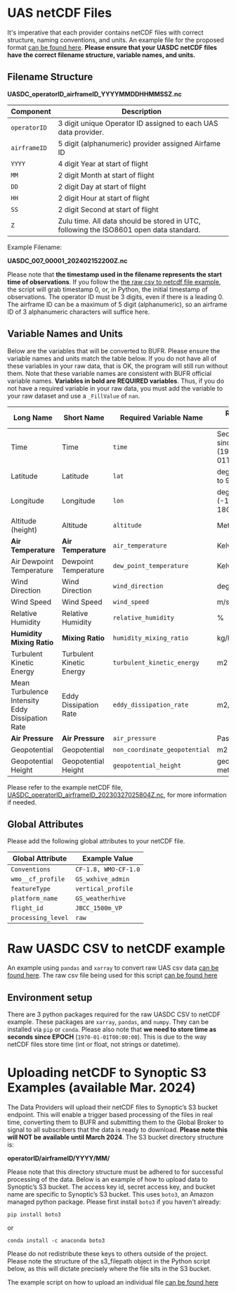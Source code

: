 
# UAS netCDF Files
It's imperative that each provider contains netCDF files with correct structure, naming conventions, and units. An example file for the proposed format [can be found here](../nc2bufr/UASDC_operatorID_airframeID_20230327025804Z.nc). **Please ensure that your UASDC netCDF files have the correct filename structure, variable names, and units.**

## Filename Structure

**UASDC_operatorID_airframeID_YYYYMMDDHHMMSSZ.nc**

| Component        | Description                                                                                     |
|------------------|-------------------------------------------------------------------------------------------------|
| `operatorID`     | 3 digit unique Operator ID assigned to each UAS data provider.                                                   |
| `airframeID`     | 5 digit (alphanumeric) provider assigned Airfame ID                                       |
| `YYYY`           | 4 digit Year at start of flight                                                                                |
| `MM`             | 2 digit Month at start of flight                                                                                  |
| `DD`             | 2 digit Day at start of flight                                                                                    |
| `HH`             | 2 digit Hour at start of flight                                                                                   |
| `SS`             | 2 digit Second at start of flight                                                                                 |
| `Z`              | Zulu time. All data should be stored in UTC, following the ISO8601 open data standard.         |

Example Filename:

**UASDC_007_00001_202402152200Z.nc**

Please note that **the timestamp used in the filename represents the start time of observations**. If you follow the [the raw csv to netcdf file example](raw_csv_to_netCDF.py), the script will grab timestamp 0, or, in Python, the initial timestamp of observations. The operator ID must be 3 digits, even if there is a leading 0. The airframe ID can be a maximum of 5 digit (alphanumeric), so an airframe ID of 3 alphanumeric characters will suffice here.

## Variable Names and Units

Below are the variables that will be converted to BUFR. Please ensure the variable names and units match the table below. If you do not have all of these variables in your raw data, that is OK, the program will still run without them. Note that these variable names are consistent with BUFR official variable names. **Variables in bold are REQUIRED variables**. Thus, if you do not have a required variable in your raw data, you must add the variable to your raw dataset and use a `_FillValue` of `nan`. 

| Long Name                                          | Short Name                                          | Required Variable Name                               | Required Units        |
|----------------------------------------------------|----------------------------------------------------|------------------------------------------------------|-----------------------|
| Time                                               | Time                                               | `time`                                               | Seconds since EPOCH (1970-01-01T00:00:00) | 
| Latitude                                           | Latitude                                           | `lat`                                           | degrees (-90 to 90)   |
| Longitude                                          | Longitude                                          | `lon`                                          | degrees (-180 to 180) |
| Altitude (height)                                  | Altitude                              | `altitude`                                             | Meters                |
| **Air Temperature**                                    | **Air Temperature**                                    | `air_temperature`                                     | Kelvin                |
| Air Dewpoint Temperature                               | Dewpoint Temperature                               | `dew_point_temperature`                                | Kelvin                |
| Wind Direction                                     | Wind Direction                                     | `wind_direction`                                      | degrees               |
| Wind Speed                                         | Wind Speed                                         | `wind_speed`                                          | m/s                   |
| Relative Humidity                                  | Relative Humidity                                  | `relative_humidity`                                   | %                     |
| **Humidity Mixing Ratio**                              | **Mixing Ratio**                                       | `humidity_mixing_ratio`                                        | kg/kg                 |
| Turbulent Kinetic Energy                           | Turbulent Kinetic Energy                           | `turbulent_kinetic_energy`                             | m2 s-2                |
| Mean Turbulence Intensity Eddy Dissipation Rate    | Eddy Dissipation Rate                              | `eddy_dissipation_rate`                               | m2/3 s-1              |
| **Air Pressure**                                       | **Air Pressure**                                       | `air_pressure`                                           | Pascals               |
| Geopotential                                       | Geopotential                                       | `non_coordinate_geopotential`                          | m2 s-2                |
| Geopotential Height                                | Geopotential Height                                | `geopotential_height`                                 | geopotential meters   |


Please refer to the example netCDF file, [UASDC_operatorID_airframeID_20230327025804Z.nc](../nc2bufr/UASDC_operatorID_airframeID_20230327025804Z.nc), for more information if needed. 

## Global Attributes

Please add the following global attributes to your netCDF file. 

| Global Attribute   | Example Value          |
|-------------------|------------------------|
| `Conventions`     | `CF-1.8, WMO-CF-1.0`   |
| `wmo__cf_profile` | `GS_wxhive_admin`      |
| `featureType`     | `vertical_profile`     |
| `platform_name`   | `GS_weatherhive`       |
| `flight_id`       | `JBCC_1500m_VP`        |
| `processing_level`| `raw`                  |

# Raw UASDC CSV to netCDF example

An example using `pandas` and `xarray` to convert raw UAS csv data [can be found here](raw_csv_to_netCDF.py). The raw csv file being used for this script [can be found here](raw_uasdc.csv)

## Environment setup

There are 3 python packages required for the raw UASDC CSV to netCDF example. These packages are `xarray`, `pandas`, and `numpy`. They can be installed via `pip` or `conda`. Please also note that **we need to store time as seconds since EPOCH** (`1970-01-01T00:00:00`). This is due to the way netCDF files store time (int or float, not strings or datetime).   

# Uploading netCDF to Synoptic S3 Examples (available Mar. 2024)

The Data Providers will upload their netCDF files to Synoptic’s S3 bucket endpoint.  This will enable a trigger based processing of the files in real time, converting them to BUFR and submitting them to the Global Broker to signal to all subscribers that the data is ready to download. **Please note this will NOT be available until March 2024**. The S3 bucket directory structure is:

**operatorID/airframeID/YYYY/MM/**

Please note that this directory structure must be adhered to for successful processing of the data. Below is an example of how to upload data to Synoptic’s S3 bucket. The access key id, secret access key, and bucket name are specific to Synoptic’s S3 bucket. This uses `boto3`, an Amazon managed python package. Please first install `boto3` if you haven't already:

`pip install boto3`

or 

`conda install -c anaconda boto3`

Please do not redistribute these keys to others outside of the project. Please note the structure of the s3_filepath object in the Python script below, as this will dictate precisely where the file sits in the S3 bucket. 

The example script on how to upload an individual file [can be found here](upload_to_synoptic_s3.py)
